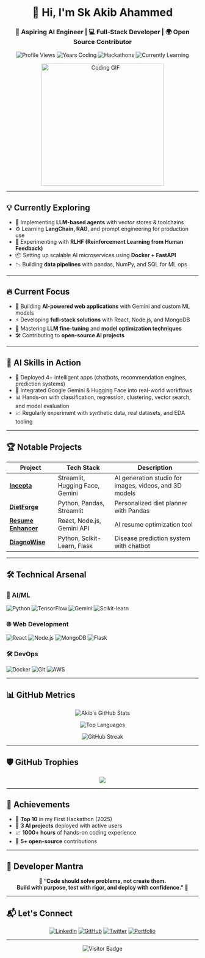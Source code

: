 <h1 align="center">👋 Hi, I'm Sk Akib Ahammed</h1>
<h3 align="center">🚀 Aspiring AI Engineer | 💻 Full-Stack Developer | 🌍 Open Source Contributor</h3>

<div align="center">
  
  ![Profile Views](https://komarev.com/ghpvc/?username=AkibDa&label=Profile%20Views&color=0e75b6&style=flat)
  ![Years Coding](https://img.shields.io/badge/Years_Coding-3+-brightgreen)
  ![Hackathons](https://img.shields.io/badge/Hackathons-5+-yellow)
  ![Currently Learning](https://img.shields.io/badge/Learning-LLMs_&_DevOps-blueviolet)

</div>

<p align="center">
  <img src="https://media.giphy.com/media/qgQUggAC3Pfv687qPC/giphy.gif" width="320" alt="Coding GIF"/>
</p>

---

## 💡 Currently Exploring

- 🧠 Implementing **LLM-based agents** with vector stores & toolchains
- ⚙️ Learning **LangChain, RAG**, and prompt engineering for production use
- 🧪 Experimenting with **RLHF (Reinforcement Learning from Human Feedback)**
- 📦 Setting up scalable AI microservices using **Docker + FastAPI**
- 📉 Building **data pipelines** with pandas, NumPy, and SQL for ML ops

---

## 🔥 Current Focus

- 🧠 Building **AI-powered web applications** with Gemini and custom ML models
- ⚡ Developing **full-stack solutions** with React, Node.js, and MongoDB
- 🌱 Mastering **LLM fine-tuning** and **model optimization techniques**
- 🛠 Contributing to **open-source AI projects**

---

## 🧠 AI Skills in Action

- 🤖 Deployed 4+ intelligent apps (chatbots, recommendation engines, prediction systems)
- 🧬 Integrated Google Gemini & Hugging Face into real-world workflows
- 📊 Hands-on with classification, regression, clustering, vector search, and model evaluation
- 📈 Regularly experiment with synthetic data, real datasets, and EDA tooling

---

## 🏆 Notable Projects

| Project | Tech Stack | Description |
|---------|------------|-------------|
| **[Incepta](https://github.com/AkibDa/Incepta-AI-Generation-Studio)** | Streamlit, Hugging Face, Gemini | AI generation studio for images, videos, and 3D models |
| **[DietForge](https://github.com/AkibDa/DietForge)** | Python, Pandas, Streamlit | Personalized diet planner with Pandas |
| **[Resume Enhancer](https://github.com/AkibDa/Resume-Enhancer)** | React, Node.js, Gemini API | AI resume optimization tool |
| **[DiagnoWise](https://github.com/AkibDa/DiagnoWise)** | Python, Scikit-Learn, Flask | Disease prediction system with chatbot |

---

## 🛠 Technical Arsenal

### 🤖 AI/ML
![Python](https://img.shields.io/badge/Python-Expert-3776AB?logo=python)
![TensorFlow](https://img.shields.io/badge/TensorFlow-2.x-FF6F00?logo=tensorflow)
![Gemini](https://img.shields.io/badge/Google_Gemini-Proficient-4285F4)
![Scikit-learn](https://img.shields.io/badge/Scikit--learn-Expert-F7931E)

### 🌐 Web Development
![React](https://img.shields.io/badge/React-Advanced-61DAFB?logo=react)
![Node.js](https://img.shields.io/badge/Node.js-Intermediate-339933?logo=node.js)
![MongoDB](https://img.shields.io/badge/MongoDB-Competent-47A248?logo=mongodb)
![Flask](https://img.shields.io/badge/Flask-Proficient-000000?logo=flask)

### 🛠 DevOps
![Docker](https://img.shields.io/badge/Docker-Learning-2496ED?logo=docker)
![Git](https://img.shields.io/badge/Git-Expert-F05032?logo=git)
![AWS](https://img.shields.io/badge/AWS-Beginner-232F3E?logo=amazon-aws)

---

## 📊 GitHub Metrics

<div align="center">
  
  ![Akib's GitHub Stats](https://github-readme-stats.vercel.app/api?username=AkibDa&show_icons=true&theme=radical&include_all_commits=true)
  
  ![Top Languages](https://github-readme-stats.vercel.app/api/top-langs/?username=AkibDa&layout=compact&theme=radical&langs_count=6)
  
  ![GitHub Streak](https://github-readme-streak-stats.herokuapp.com/?user=AkibDa&theme=radical)
  
</div>

---

## 🛡️ GitHub Trophies

<p align="center">
  <img src="https://github-profile-trophy.vercel.app/?username=AkibDa&theme=onedark&margin-w=5&no-bg=true&no-frame=true" />
</p>

---

## 🏅 Achievements

- 🥇 **Top 10** in my First Hackathon (2025)
- 🚀 **3 AI projects** deployed with active users
- 📈 **1000+ hours** of hands-on coding experience
- 🌟 **5+ open-source** contributions

---

## 💬 Developer Mantra

<p align="center"><strong>
💭 “Code should solve problems, not create them.<br>
Build with purpose, test with rigor, and deploy with confidence.” 💭
</strong></p>

---

## 📬 Let's Connect

<div align="center">
  
  [![LinkedIn](https://img.shields.io/badge/LinkedIn-Connect-%230077B5?style=for-the-badge&logo=linkedin)](https://www.linkedin.com/in/sk-akib-ahammed/)
  [![GitHub](https://img.shields.io/badge/GitHub-Follow-%23181717?style=for-the-badge&logo=github)](https://github.com/AkibDa)
  [![Twitter](https://img.shields.io/badge/Twitter-Follow-%231DA1F2?style=for-the-badge&logo=twitter)](https://x.com/sk_ahammed61764)
  [![Portfolio](https://img.shields.io/badge/Portfolio-Visit-%23FF4088?style=for-the-badge&logo=hugo)](https://skakibahammed.netlify.app)
  
</div>

---

<div align="center">
  
  ![Visitor Badge](https://visitor-badge.laobi.icu/badge?page_id=AkibDa.AkibDa)
  
</div>
